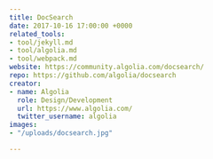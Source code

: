 ```yaml
---
title: DocSearch
date: 2017-10-16 17:00:00 +0000
related_tools:
- tool/jekyll.md
- tool/algolia.md
- tool/webpack.md
website: https://community.algolia.com/docsearch/
repo: https://github.com/algolia/docsearch
creator:
- name: Algolia
  role: Design/Development
  url: https://www.algolia.com/
  twitter_username: algolia
images:
- "/uploads/docsearch.jpg"

---
```

